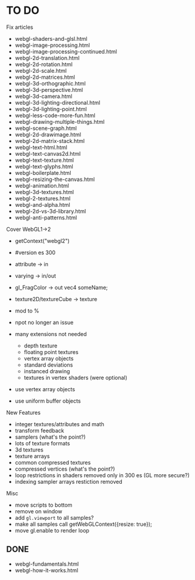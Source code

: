 TO DO
=====

Fix articles

*   webgl-shaders-and-glsl.html
*   webgl-image-processing.html
*   webgl-image-processing-continued.html
*   webgl-2d-translation.html
*   webgl-2d-rotation.html
*   webgl-2d-scale.html
*   webgl-2d-matrices.html
*   webgl-3d-orthographic.html
*   webgl-3d-perspective.html
*   webgl-3d-camera.html
*   webgl-3d-lighting-directional.html
*   webgl-3d-lighting-point.html
*   webgl-less-code-more-fun.html
*   webgl-drawing-multiple-things.html
*   webgl-scene-graph.html
*   webgl-2d-drawimage.html
*   webgl-2d-matrix-stack.html
*   webgl-text-html.html
*   webgl-text-canvas2d.html
*   webgl-text-texture.html
*   webgl-text-glyphs.html
*   webgl-boilerplate.html
*   webgl-resizing-the-canvas.html
*   webgl-animation.html
*   webgl-3d-textures.html
*   webgl-2-textures.html
*   webgl-and-alpha.html
*   webgl-2d-vs-3d-library.html
*   webgl-anti-patterns.html

Cover WebGL1->2

*  getContext("webgl2")
*  #version es 300
*  attribute -> in
*  varying -> in/out
*  gl_FragColor -> out vec4 someName;
*  texture2D/textureCube -> texture
*  mod to %
*  npot no longer an issue
*  many extensions not needed
   *  depth texture
   *  floating point textures
   *  vertex array objects
   *  standard deviations
   *  instanced drawing
   *  textures in vertex shaders (were optional)

*  use vertex array objects
*  use uniform buffer objects

New Features

*  integer textures/attributes and math
*  transform feedback
*  samplers (what's the point?)
*  lots of texture formats
*  3d textures
*  texture arrays
*  common compressed textures
*  compressed vertices (what's the point?)
*  loop restrictions in shaders removed only in 300 es (GL more secure?)
*  indexing sampler arrays restiction removed

Misc

*   move scripts to bottom
*   remove on window
*   add `gl.viewport` to all samples?
*   make all samples call getWebGLContext({resize: true});
*   move gl.enable to render loop


DONE
----

*   webgl-fundamentals.html
*   webgl-how-it-works.html

